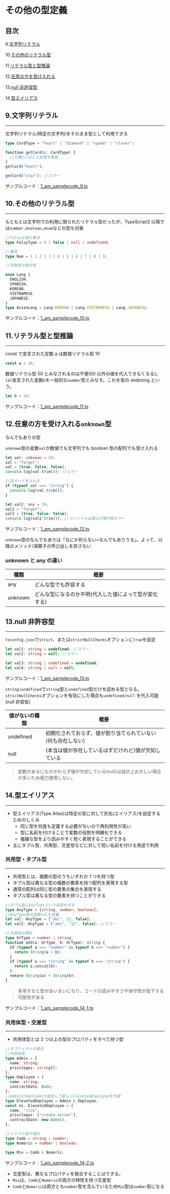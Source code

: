# その他の型定義

## 目次

9.[文字列リテラル](#anchor9)

10.[その他のリテラル型](#anchor10)

11.[リテラル型と型推論](#anchor11)

12.[任意の方を受け入れる](#anchor12)

13.[null 非許容型](#anchor13)

14.[型エイリアス](#anchor14)

<div style="page-break-before:always"></div>

<a id="anchor9"></a>

## 9.文字列リテラル

---

文字列リテラル(特定の文字列)をそのまま型として利用できる

```typescript
type CardType = "heart" | "diamond" | "spade" | "clover";

function getCard(c: CardType) {
  //引数cに応じた処理を実装
}
getCard("heart");

getCard("star"); //エラー
```

サンプルコード：[1_am_samplecode_9.ts](../TypeScript_Sample_Code/1_am_samplecode_9.ts)

<div style="page-break-before:always"></div>

<a id="anchor10"></a>

## 10.その他のリテラル型

---

もともとは文字列での利用に限られたリテラル型だったが、TypeScript2 以降では`number,boolean,enum`などの型も対象

```typescript
//falsyな値の集合
type FalsyType = 0 | false | null | undefined;

//番号
type Num = 1 | 2 | 3 | 4 | 5 | 6 | 7 | 8 | 9;

//列挙型の部分型

enum Lang {
  ENGLISH,
  SPANISH,
  KOREAN,
  VIETNAMESE,
  JAPANESE,
}
type AsianLang = Lang.KOREAN | Lang.VIETNAMESE | Lang.JAPANESE;
```

サンプルコード：[1_am_samplecode_10.ts](../TypeScript_Sample_Code/1_am_samplecode_10.ts)

<div style="page-break-before:always"></div>

<a id="anchor11"></a>

## 11.リテラル型と型推論

---

const で宣言された定数 a は数値リテラル型 10

```typescript
const a = 10;
```

数値リテラル型 50 とみなされるのは不便(50 以外の値を代入できなくなる)。`let`宣言された変数`b`を一般的な`number`型とみなす。これを型の widening という。

```typescript
let b = 50;
```

サンプルコード：[1_am_samplecode_11.ts](../TypeScript_Sample_Code/1_am_samplecode_11.ts)

<div style="page-break-before:always"></div>

<a id="anchor12"></a>

## 12.任意の方を受け入れる`unknown`型

なんでもありの型

`unknown`型の変数`val`が数値でも文字列でも boolean 型の配列でも受け入れる

```typescript
let val: unknown = 10;
val = "Target";
val = [true, false, false];
console.log(val.trim()); //エラー

//型ガードを入れる
if (typeof val === "string") {
  console.log(val.trim());
}

let val2: any = 10;
val2 = "Target";
val2 = [true, false, false];
console.log(val2.trim()); //コンパイルは通るが実行時エラー
```

サンプルコード：[1_am_samplecode_12.ts](../TypeScript_Sample_Code/1_am_samplecode_12.ts)

`unknown`型のなんでもありは「なにか判らない=なんでもありうる」。よって、以降のメソッド/演算子の呼び出しを許さない

### unknown と any の違い

| 種類    | 概要                                                   |
| ------- | ------------------------------------------------------ |
| any     | どんな型でも許容する                                   |
| unknown | どんな型になるのか不明(代入した値によって型が変化する) |

<div style="page-break-before:always"></div>

<a id="anchor13"></a>

## 13.null 非許容型

---

`tsconfig.json`で`strict`、または`strictNullChecks`オプションに`true`を設定

```typescript
let val1: string = undefined; //エラー
let val2: string = null; //エラー

let val3: string | undefined = undefined;
let val4: string | null = null;
```

サンプルコード：[1_am_samplecode_13.ts](../TypeScript_Sample_Code/1_am_samplecode_13.ts)

`string|undefined`で`string`型と`undefined`型だけを認める型となる。
`strictNullChecks`オプションを有効にした場合も`undefined/null`
を代入可能(null 許容型)

| 値がないの種類 | 概要                                                         |
| -------------- | ------------------------------------------------------------ |
| undefined      | 初期化されておらず、値が割り当てられていない(何も存在しない) |
| null           | (本当は値が存在しているはずだけれど)値が欠如している         |

> 変数があるにもかかわらず値が欠如している(null)は設計上おかしい場合が多いため極力使用しない。

<div style="page-break-before:always"></div>

<a id="anchor14"></a>

## 14.型エイリアス

---

- 型エイリアス(Type Alias)は特定の型に対して別名(エイリアス)を設定するためのしくみ
  - 同じ型を何度も定義する必要がないので再利用性が高い
  - 型に名前を付けることで変数の役割を明確化できる
  - 複雑な型をより読みやすく短く表現することができる
- 主にタプル型、共用型、交差型などに対して短い名前を付ける用途で利用

### 共用型・タプル型

---

- 共用型とは、複数の型のうちいずれか 1 つを持つ型
- タプル型は異なる型の複数の要素を持つ配列を表現する型
- 通常の配列は同じ型の要素の集合を表現する
- タプル型は異なる型の要素を持つことができる

```typescript
//タプル型にAnyTypeという名前を付与
type AnyType = [string, number, boolean];
//AnyType型の変数valを定義
let val: AnyType = ["abc", 12, false];
let val2: AnyType = ["abc", "12", false]; //エラー

//共用型の場合
type OrType = number | string;
function add(a: OrType, b: OrType): string {
  if (typeof a === "number" && typeof b === "number") {
    return String(a + b);
  }
  if (typeof a === "string" && typeof b === "string") {
    return a.concat(b);
  }
  return String(a) + String(b);
}
```

> 多用すると型があいまいになり、コードの読みやすさや保守性が低下する可能性がある

サンプルコード：[1_am_samplecode_14-1.ts](../TypeScript_Sample_Code/1_am_samplecode_14-1.ts)

<div style="page-break-before:always"></div>

### 共用体型・交差型

---

- 共用体型とは 2 つ以上の型のプロパティをすべて持つ型

```typescript
//オブジェクトの場合
//共用体型
type Admin = {
  name: string;
  privileges: string[];
};
type Employee = {
  name: string;
  contractDate: Date;
};
//AdminとEmployeeを結合して新しくElevetedEmployeeを作成
type ElevetedEmployee = Admin & Employee;
const e1: ElevetedEmployee = {
  name: "rick",
  privileges: ["create-server"],
  contractDate: new Date(),
};

//リテラル型の場合
type Comb = string | number;
type Numeric = number | boolean;

type Mix = Comb & Numeric;
```

サンプルコード：[1_am_samplecode_14-2.ts](../TypeScript_Sample_Code/1_am_samplecode_14-2.ts)

- 交差型は、異なるプロパティを結合することはできる。
- `Mix`は、`Comb`と`Numeric`の両方の特性を持つ交差型
- `Comb`と`Numeric`は両方とも`number`型を含んでいるため`Mix`型は`number`型になる
